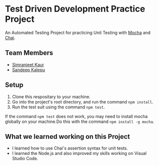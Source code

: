 # Test Driven Development Practice Project

An Automated Testing Project for practicing Unit Testing with [Mocha](https://mochajs.org/) and [Chai](https://www.chaijs.com/).

## Team Members

- [Simranjeet Kaur](https://github.com/simranjeet77/)
- [Sandeep Kalepu](https://github.com/sandeep6129)

## Setup

1. Clone this respositary to your machine.
2. Go into the project's root directory, and run the command `npm install`.
3. Run the test suit using the command `npm test`.

If the command `npm test` does not work, you may need to install mocha globally on your machine.Do this with the command `npm install -g mocha`.

## What we learned working on this Project

- I learned how to use Chai's assertion syntax for unit tests.
- I learned the Node.js and also improved my skills working on Visual Studio Code.
